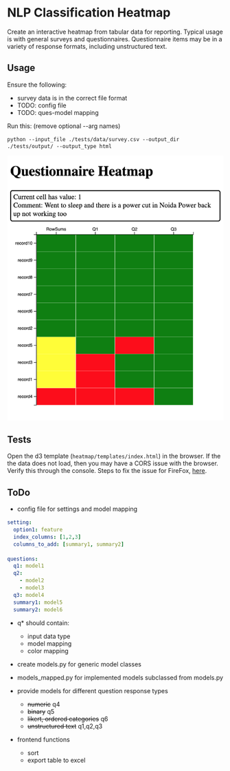 # NLP Classification Heatmap

Create an interactive heatmap from tabular data for reporting.  Typical usage is with general surveys and questionnaires.  Questionnaire items may be in a variety of response formats, including unstructured text.




## Usage

Ensure the following:

* survey data is in the correct file format
* TODO: config file
* TODO: ques-model mapping

Run this: (remove optional --arg names)
```
python --input_file ./tests/data/survey.csv --output_dir ./tests/output/ --output_type html
```


![heatmap](/docs/heatmap.png 'Classification Heatmap')



## Tests

Open the d3 template (`heatmap/templates/index.html`) in the browser.  If the the data does not load, then you may have a CORS issue with the browser.  Verify this through the console.  Steps to fix the issue for FireFox, [here](https://stackoverflow.com/questions/51081754/cross-origin-request-blocked-when-loading-local-file).


## ToDo

* config file for settings and model mapping
```config.yml
setting:
  option1: feature
  index_columns: [1,2,3]
  columns_to_add: [summary1, summary2]

questions:
  q1: model1
  q2:
    - model2
    - model3
  q3: model4
  summary1: model5
  summary2: model6
```
* q* should contain:
  - input data type
  - model mapping
  - color mapping

* create models.py for generic model classes
* models_mapped.py for implemented models subclassed from models.py
* provide models for different question response types
  - ~~numeric~~ q4
  - ~~binary~~ q5
  - ~~likert, ordered categories~~ q6
  - ~~unstructured text~~ q1,q2,q3
* frontend functions
  - sort
  - export table to excel